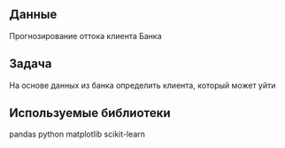 ## Данные

Прогнозирование оттока клиента Банка

## Задача

На основе данных из банка определить клиента, который может уйти

## Используемые библиотеки
pandas python matplotlib scikit-learn
